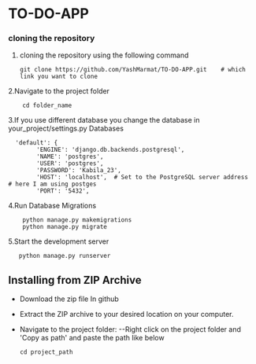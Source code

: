 # TO-DO-APP
### cloning the repository
1. cloning the repository using the following command

       git clone https://github.com/YashMarmat/TO-DO-APP.git    # which link you want to clone

2.Navigate to the project folder

        cd folder_name

3.If you use different database you change the database in your_project/settings.py Databases
     
      'default': {
            'ENGINE': 'django.db.backends.postgresql',
            'NAME': 'postgres',
            'USER': 'postgres',
            'PASSWORD': 'Kabila_23',
            'HOST': 'localhost',  # Set to the PostgreSQL server address      # here I am using postges
            'PORT': '5432',    

     
4.Run Database Migrations
         
        python manage.py makemigrations
        python manage.py migrate

5.Start the development server

       python manage.py runserver

## Installing from ZIP Archive
- Download the zip file In github
- Extract the ZIP archive to your desired location on your computer.
- Navigate to the project folder: --Right click on the project folder and 'Copy as path' and paste the path like below

      cd project_path

